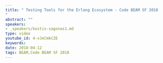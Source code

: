 ```yaml
---
title: " Testing Tools for the Erlang Ecosystem - Code BEAM SF 2018
"
abstract: ""
speakers:
- _speakers/kostis-sagonas1.md
type: video
youtube_id: 4-vJeCmkCZE
keywords: 
date: 2018-04-12
tags: BEAM,Code BEAM SF 2018
---
```

